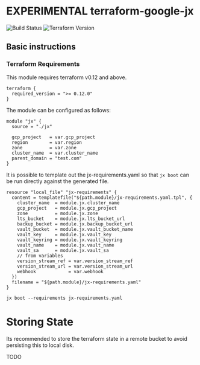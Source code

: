 # EXPERIMENTAL terraform-google-jx

![Build Status](https://img.shields.io/endpoint?url=https%3A%2F%2Fstatusbadge-jx.jenkins-x.live%2Fterraform-google-jx)
![Terraform Version](https://img.shields.io/badge/tf-%3E%3D0.12.0-blue.svg)

## Basic instructions

### Terraform Requirements

This module requires terraform v0.12 and above.

```
terraform {
  required_version = ">= 0.12.0"
}
```

The module can be configured as follows:

```
module "jx" {
  source = "./jx"

  gcp_project   = var.gcp_project
  region        = var.region
  zone          = var.zone
  cluster_name  = var.cluster_name
  parent_domain = "test.com"
}
```

It is possible to template out the jx-requirements.yaml so that `jx boot` can be run directly
against the generated file.

```
resource "local_file" "jx-requirements" {
  content = templatefile("${path.module}/jx-requirements.yaml.tpl", {
    cluster_name  = module.jx.cluster_name
    gcp_project   = module.jx.gcp_project
    zone          = module.jx.zone
    lts_bucket    = module.jx.lts_bucket_url
    backup_bucket = module.jx.backup_bucket_url
    vault_bucket  = module.jx.vault_bucket_name
    vault_key     = module.jx.vault_key
    vault_keyring = module.jx.vault_keyring
    vault_name    = module.jx.vault_name
    vault_sa      = module.jx.vault_sa
    // from variables
    version_stream_ref = var.version_stream_ref
    version_stream_url = var.version_stream_url
    webhook            = var.webhook
  })
  filename = "${path.module}/jx-requirements.yaml"
}
```

```
jx boot --requirements jx-requirements.yaml
```

# Storing State

Its recommended to store the terraform state in a remote bucket to avoid persisting this to local disk.

TODO
